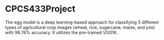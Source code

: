 # CPCS433Project
The egg model is a deep learning-based approach for classifying 5 different types of agricultural crop images (wheat, rice, sugarcane, maize, and jute) with 98.76% accuracy. It utilizes the pre-trained VGG16 .
